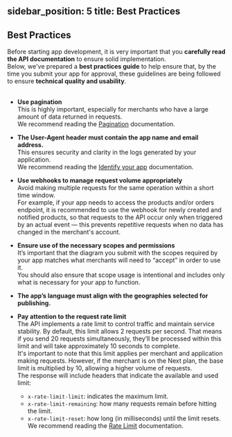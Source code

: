 
sidebar_position: 5
title: Best Practices
---

## Best Practices

Before starting app development, it is very important that you **carefully read the API documentation** to ensure solid implementation. <br/>
Below, we've prepared a **best practices guide** to help ensure that, by the time you submit your app for approval, these guidelines are being followed to ensure **technical quality and usability**.<br/><br/>

* **Use pagination** <br/>
    This is highly important, especially for merchants who have a large amount of data returned in requests. <br/>
    We recommend reading the <a href="https://tiendanube.github.io/api-documentation/intro#pagination" target="_blank">Pagination</a> documentation.

* **The User-Agent header must contain the app name and email address.**<br/> This ensures security and clarity in the logs generated by your application. <br/>
    We recommend reading the <a href="https://tiendanube.github.io/api-documentation/intro#identify-your-app" target="_blank">Identify your app</a> documentation.

* **Use webhooks to manage request volume appropriately**<br/>
    Avoid making multiple requests for the same operation within a short time window.<br/>
    For example, if your app needs to access the products and/or orders endpoint, it is recommended to use the webhook for newly created and notified products, so that requests to the API occur only when triggered by an actual event — this prevents repetitive requests when no data has changed in the merchant's account.

* **Ensure use of the necessary scopes and permissions**<br/>
    It’s important that the diagram you submit with the scopes required by your app matches what merchants will need to “accept” in order to use it. <br/>
    You should also ensure that scope usage is intentional and includes only what is necessary for your app to function.

* **The app’s language must align with the geographies selected for publishing.**

* **Pay attention to the request rate limit**<br/>
    The API implements a rate limit to control traffic and maintain service stability. By default, this limit allows 2 requests per second. That means if you send 20 requests simultaneously, they’ll be processed within this limit and will take approximately 10 seconds to complete.<br/>
    It's important to note that this limit applies per merchant and application making requests. However, if the merchant is on the Next plan, the base limit is multiplied by 10, allowing a higher volume of requests.<br/>
    The response will include headers that indicate the available and used limit:
    * `x-rate-limit-limit`: indicates the maximum limit.
    * `x-rate-limit-remaining`: how many requests remain before hitting the limit.
    * `x-rate-limit-reset`: how long (in milliseconds) until the limit resets.<br/>
    We recommend reading the <a href="https://tiendanube.github.io/api-documentation/intro#rate-limiting" target="_blank">Rate Limit</a> documentation.
